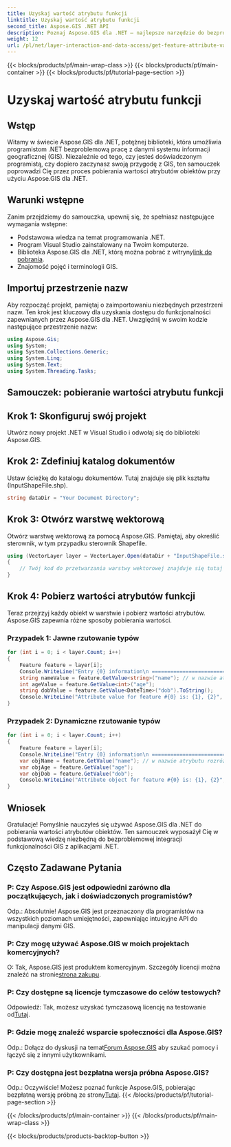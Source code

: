 ```yaml
---
title: Uzyskaj wartość atrybutu funkcji
linktitle: Uzyskaj wartość atrybutu funkcji
second_title: Aspose.GIS .NET API
description: Poznaj Aspose.GIS dla .NET – najlepsze narzędzie do bezproblemowej integracji danych GIS. Pobierz teraz bezpłatną wersję próbną! #Aspose #GIS #.NET
weight: 12
url: /pl/net/layer-interaction-and-data-access/get-feature-attribute-value/
---
```


{{< blocks/products/pf/main-wrap-class >}}
{{< blocks/products/pf/main-container >}}
{{< blocks/products/pf/tutorial-page-section >}}

# Uzyskaj wartość atrybutu funkcji

## Wstęp
Witamy w świecie Aspose.GIS dla .NET, potężnej biblioteki, która umożliwia programistom .NET bezproblemową pracę z danymi systemu informacji geograficznej (GIS). Niezależnie od tego, czy jesteś doświadczonym programistą, czy dopiero zaczynasz swoją przygodę z GIS, ten samouczek poprowadzi Cię przez proces pobierania wartości atrybutów obiektów przy użyciu Aspose.GIS dla .NET.
## Warunki wstępne
Zanim przejdziemy do samouczka, upewnij się, że spełniasz następujące wymagania wstępne:
- Podstawowa wiedza na temat programowania .NET.
- Program Visual Studio zainstalowany na Twoim komputerze.
-  Biblioteka Aspose.GIS dla .NET, którą można pobrać z witryny[link do pobrania](https://releases.aspose.com/gis/net/).
- Znajomość pojęć i terminologii GIS.
## Importuj przestrzenie nazw
Aby rozpocząć projekt, pamiętaj o zaimportowaniu niezbędnych przestrzeni nazw. Ten krok jest kluczowy dla uzyskania dostępu do funkcjonalności zapewnianych przez Aspose.GIS dla .NET. Uwzględnij w swoim kodzie następujące przestrzenie nazw:
```csharp
using Aspose.Gis;
using System;
using System.Collections.Generic;
using System.Linq;
using System.Text;
using System.Threading.Tasks;
```
## Samouczek: pobieranie wartości atrybutu funkcji
## Krok 1: Skonfiguruj swój projekt
Utwórz nowy projekt .NET w Visual Studio i odwołaj się do biblioteki Aspose.GIS.
## Krok 2: Zdefiniuj katalog dokumentów
Ustaw ścieżkę do katalogu dokumentów. Tutaj znajduje się plik kształtu (InputShapeFile.shp).
```csharp
string dataDir = "Your Document Directory";
```
## Krok 3: Otwórz warstwę wektorową
Otwórz warstwę wektorową za pomocą Aspose.GIS. Pamiętaj, aby określić sterownik, w tym przypadku sterownik Shapefile.
```csharp
using (VectorLayer layer = VectorLayer.Open(dataDir + "InputShapeFile.shp", Drivers.Shapefile))
{
    // Twój kod do przetwarzania warstwy wektorowej znajduje się tutaj
}
```
## Krok 4: Pobierz wartości atrybutów funkcji
Teraz przejrzyj każdy obiekt w warstwie i pobierz wartości atrybutów. Aspose.GIS zapewnia różne sposoby pobierania wartości.
### Przypadek 1: Jawne rzutowanie typów
```csharp
for (int i = 0; i < layer.Count; i++)
{
    Feature feature = layer[i];
    Console.WriteLine("Entry {0} information\n ========================", i);
    string nameValue = feature.GetValue<string>("name"); // w nazwie atrybutu rozróżniana jest wielkość liter
    int ageValue = feature.GetValue<int>("age");
    string dobValue = feature.GetValue<DateTime>("dob").ToString();
    Console.WriteLine("Attribute value for feature #{0} is: {1}, {2}", nameValue, ageValue, dobValue);
}
```
### Przypadek 2: Dynamiczne rzutowanie typów
```csharp
for (int i = 0; i < layer.Count; i++)
{
    Feature feature = layer[i];
    Console.WriteLine("Entry {0} information\n ========================", i);
    var objName = feature.GetValue("name"); // w nazwie atrybutu rozróżniana jest wielkość liter
    var objAge = feature.GetValue("age");
    var objDob = feature.GetValue("dob");
    Console.WriteLine("Attribute object for feature #{0} is: {1}, {2}", objName, objAge, objDob);
}
```
## Wniosek
Gratulacje! Pomyślnie nauczyłeś się używać Aspose.GIS dla .NET do pobierania wartości atrybutów obiektów. Ten samouczek wyposażył Cię w podstawową wiedzę niezbędną do bezproblemowej integracji funkcjonalności GIS z aplikacjami .NET.
## Często Zadawane Pytania
### P: Czy Aspose.GIS jest odpowiedni zarówno dla początkujących, jak i doświadczonych programistów?
Odp.: Absolutnie! Aspose.GIS jest przeznaczony dla programistów na wszystkich poziomach umiejętności, zapewniając intuicyjne API do manipulacji danymi GIS.
### P: Czy mogę używać Aspose.GIS w moich projektach komercyjnych?
 O: Tak, Aspose.GIS jest produktem komercyjnym. Szczegóły licencji można znaleźć na stronie[strona zakupu](https://purchase.aspose.com/buy).
### P: Czy dostępne są licencje tymczasowe do celów testowych?
 Odpowiedź: Tak, możesz uzyskać tymczasową licencję na testowanie od[Tutaj](https://purchase.aspose.com/temporary-license/).
### P: Gdzie mogę znaleźć wsparcie społeczności dla Aspose.GIS?
 Odp.: Dołącz do dyskusji na temat[Forum Aspose.GIS](https://forum.aspose.com/c/gis/33) aby szukać pomocy i łączyć się z innymi użytkownikami.
### P: Czy dostępna jest bezpłatna wersja próbna Aspose.GIS?
 Odp.: Oczywiście! Możesz poznać funkcje Aspose.GIS, pobierając bezpłatną wersję próbną ze strony[Tutaj](https://releases.aspose.com/).
{{< /blocks/products/pf/tutorial-page-section >}}

{{< /blocks/products/pf/main-container >}}
{{< /blocks/products/pf/main-wrap-class >}}

{{< blocks/products/products-backtop-button >}}
